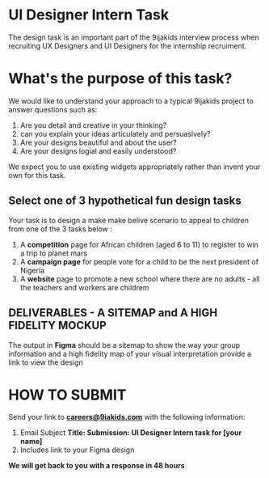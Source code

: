 # UI Designer Intern Task
The design task is an important part of the 9ijakids interview process when recruiting UX Designers and UI Designers for the internship recruiment.

# What's the purpose of this task?
We would like to understand your approach to a typical 9ijakids project to answer questions such as:
1. Are you detail and creative in your thinking?
2. can you explain your ideas articulately and persuasively?
3. Are your designs beautiful and about the user?
4. Are your designs logial and easily understood?

We expect you to use existing widgets appropriately rather than invent your own for this task.

## Select one of 3 hypothetical fun design tasks
Your task is to design a make make belive scenario to appeal to children from one of the 3 tasks below :
1. A **competition** page for African children (aged 6 to 11) to register to win a trip to planet mars
2. A **campaign page** for people vote for a child to be the next president of Nigeria
3. A **website** page to promote a new school where there are no adults - all the teachers and workers are childrem



## DELIVERABLES - A SITEMAP and A HIGH FIDELITY MOCKUP
The output in **Figma** should be a sitemap to show the way your group information and a high fidelity map of your visual interpretation
provide a link to view the design

# HOW TO SUBMIT
Send your link to **careers@9iakids.com** with the following information:
1. Email Subject **Title: Submission: UI Designer Intern task for [your name]**
2. Includes link to your Figma design

**We will get back to you with a response in 48 hours**
